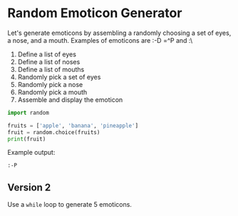 # Random Emoticon Generator

Let's generate emoticons by assembling a randomly choosing a set of eyes, a nose, and a mouth. Examples of emoticons are :-D =^P and :\

1. Define a list of eyes
2. Define a list of noses
3. Define a list of mouths
4. Randomly pick a set of eyes
5. Randomly pick a nose
6. Randomly pick a mouth
7. Assemble and display the emoticon


```python
import random

fruits = ['apple', 'banana', 'pineapple']
fruit = random.choice(fruits)
print(fruit)
```

Example output:
```
:-P
```

## Version 2

Use a `while` loop to generate 5 emoticons.